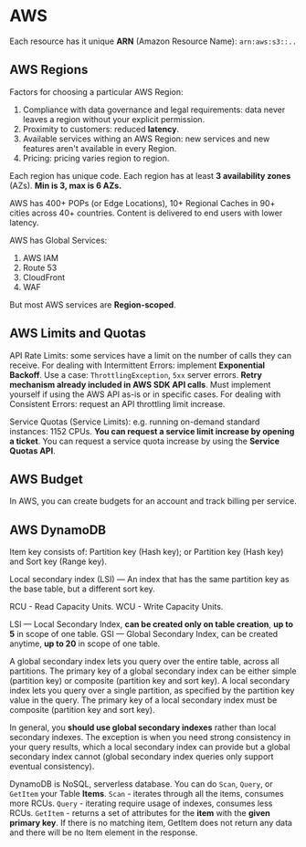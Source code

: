 # AWS

Each resource has it unique **ARN** (Amazon Resource Name):
`arn:aws:s3::..`

## AWS Regions

Factors for choosing a particular AWS Region:
1. Compliance with data governance and legal requirements: data never leaves a region without your explicit permission.
2. Proximity to customers: reduced **latency**.
3. Available services withing an AWS Region: new services and new features aren't available in every Region.
4. Pricing: pricing varies region to region.

Each region has unique code.
Each region has at least **3 availability zones** (AZs).
**Min is 3, max is 6 AZs.**

AWS has 400+ POPs (or Edge Locations), 10+ Regional Caches in 90+ cities across 40+ countries.
Content is delivered to end users with lower latency.

AWS has Global Services:
1. AWS IAM
2. Route 53
3. CloudFront
4. WAF

But most AWS services are **Region-scoped**.

## AWS Limits and Quotas

API Rate Limits:
some services have a limit on the number of calls they can receive.
For dealing with Intermittent Errors: implement **Exponential Backoff**.
Use a case: `ThrottlingException`, `5xx` server errors.
**Retry mechanism already included in AWS SDK API calls**.
Must implement yourself if using the AWS API as-is or in specific cases.
For dealing with Consistent Errors: request an API throttling limit increase.

Service Quotas (Service Limits):
e.g. running on-demand standard instances: 1152 CPUs.
**You can request a service limit increase by opening a ticket**.
You can request a service quota increase by using the **Service Quotas API**.

## AWS Budget

In AWS, you can create budgets for an account and track billing per service.

## AWS DynamoDB

Item key consists of:
Partition key (Hash key);
or
Partition key (Hash key) and Sort key (Range key).

Local secondary index (LSI) — An index that has the same partition key as the base table,
but a different sort key.

RCU - Read Capacity Units.
WCU - Write Capacity Units.

LSI — Local Secondary Index, **can be created only on table creation**, **up to 5** in scope of one table.
GSI — Global Secondary Index, can be created anytime, **up to 20** in scope of one table.

A global secondary index lets you query over the entire table, across all partitions.
The primary key of a global secondary index can be either simple (partition key) or composite (partition key and sort key).
A local secondary index lets you query over a single partition, as specified by the partition key value in the query.
The primary key of a local secondary index must be composite (partition key and sort key).

In general, you **should use global secondary indexes** rather than local secondary indexes.
The exception is when you need strong consistency in your query results,
which a local secondary index can provide but a global secondary index cannot
(global secondary index queries only support eventual consistency).

DynamoDB is NoSQL, serverless database.
You can do `Scan`, `Query`, or `GetItem` your Table **Items**.
`Scan` - iterates through all the items, consumes more RCUs.
`Query` - iterating require usage of indexes, consumes less RCUs.
`GetItem` - returns a set of attributes for the **item** with the **given primary key**.
If there is no matching item,
GetItem does not return any data and there will be no Item element in the response.
